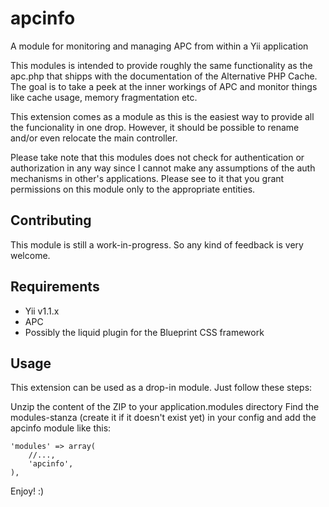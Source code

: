 apcinfo
=======
A module for monitoring and managing APC from within a Yii application


This modules is intended to provide roughly the same functionality as the apc.php that shipps with the documentation of the Alternative PHP Cache. The goal is to take a peek at the inner workings of APC and monitor things like cache usage, memory fragmentation etc.

This extension comes as a module as this is the easiest way to provide all the funcionality in one drop. However, it should be possible to rename and/or even relocate the main controller.

Please take note that this modules does not check for authentication or authorization in any way since I cannot make any assumptions of the auth mechanisms in other's applications. Please see to it that you grant permissions on this module only to the appropriate entities.


Contributing
------------

This module is still a work-in-progress. So any kind of feedback is very welcome.


Requirements
------------

* Yii v1.1.x
* APC
* Possibly the liquid plugin for the Blueprint CSS framework


Usage
-----

This extension can be used as a drop-in module. Just follow these steps:

Unzip the content of the ZIP to your application.modules directory
Find the modules-stanza (create it if it doesn't exist yet) in your config and add the apcinfo module like this:

    'modules' => array(
        //...,
        'apcinfo',
    ),


Enjoy! :)
